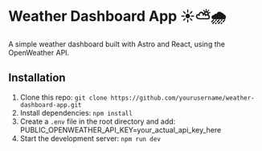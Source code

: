 # Weather Dashboard App ☀️⛅🌧️

A simple weather dashboard built with Astro and React, using the OpenWeather API.

## Installation
1. Clone this repo: `git clone https://github.com/yourusername/weather-dashboard-app.git`
2. Install dependencies: `npm install`
3. Create a `.env` file in the root directory and add:
PUBLIC_OPENWEATHER_API_KEY=your_actual_api_key_here
4. Start the development server: `npm run dev`